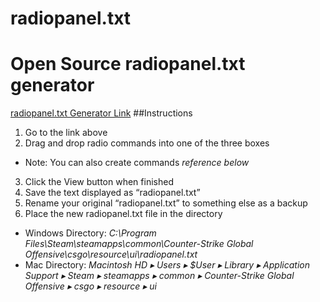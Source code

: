# radiopanel.txt

Open Source radiopanel.txt generator
======
[radiopanel.txt Generator Link](http://www.justwas.com/radio/)
 ##Instructions
  
1. Go to the link above
2. Drag and drop radio commands into one of the three boxes
  * Note: You can also create commands *reference below*
3. Click the View button when finished
4. Save the text displayed as “radiopanel.txt”
5. Rename your original “radiopanel.txt” to something else as a backup
6. Place the new radiopanel.txt file in the directory
 * Windows Directory: *C:\Program Files\Steam\steamapps\common\Counter-Strike Global Offensive\csgo\resource\ui\radiopanel.txt*
 * Mac Directory: *Macintosh HD ▸ Users ▸ $User ▸ Library ▸ Application Support ▸ Steam ▸ steamapps ▸ common ▸ Counter-Strike Global Offensive ▸ csgo ▸ resource ▸ ui*

